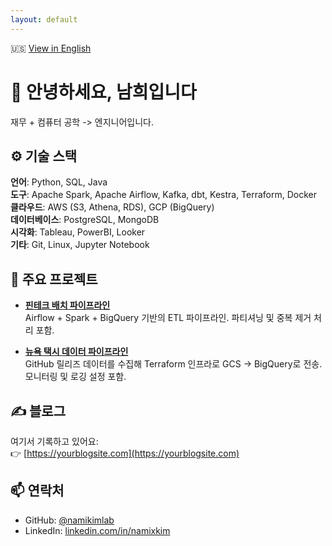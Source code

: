 ```yaml
---
layout: default
---
```

🇺🇸 [View in English](index.html)

# 👋 안녕하세요, 남희입니다

재무 + 컴퓨터 공학 -> 엔지니어입니다.  

## ⚙️ 기술 스택

**언어**: Python, SQL, Java  
**도구**: Apache Spark, Apache Airflow, Kafka, dbt, Kestra, Terraform, Docker  
**클라우드**: AWS (S3, Athena, RDS), GCP (BigQuery)  
**데이터베이스**: PostgreSQL, MongoDB  
**시각화**: Tableau, PowerBI, Looker  
**기타**: Git, Linux, Jupyter Notebook

## 💼 주요 프로젝트

- **[핀테크 배치 파이프라인](https://github.com/namikimlab/fintech-batch-pipeline)**  
  Airflow + Spark + BigQuery 기반의 ETL 파이프라인. 파티셔닝 및 중복 제거 처리 포함.

- **[뉴욕 택시 데이터 파이프라인](https://github.com/namikimlab/nyc-taxi-pipeline)**  
  GitHub 릴리즈 데이터를 수집해 Terraform 인프라로 GCS → BigQuery로 전송. 모니터링 및 로깅 설정 포함.

## ✍️ 블로그

여기서 기록하고 있어요:  
👉 [https://yourblogsite.com](https://yourblogsite.com)

## 📫 연락처
- GitHub: [@namikimlab](https://github.com/namikimlab)  
- LinkedIn: [linkedin.com/in/namixkim](https://linkedin.com/in/namixkim)